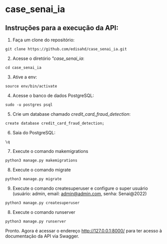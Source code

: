 # case_senai_ia
## Instruções para a execução da API:

1. Faça um clone do repositório:

```
git clone https://github.com/edisahd/case_senai_ia.git
```

2. Acesse o diretório *"case_senai_ia*:

```
cd case_senai_ia
```

3. Ative a env:

```
source env/bin/activate
```

4. Acesse o banco de dados PostgreSQL:

```
sudo -u postgres psql
```

5. Crie um database chamado *credit_card_fraud_detection*:

```
create database credit_card_fraud_detection;
```

6. Saia do PostgreSQL:

```
\q
```

7. Execute o comando makemigrations

```
python3 manage.py makemigrations
```

8. Execute o comando migrate

```
python3 manage.py migrate
```

9. Execute o comando createsuperuser e configure o super usuário (usuário: admin, email: admin@admin.com, senha: Senai@2022)

```
python3 manage.py createsuperuser
```

8. Execute o comando runserver

```
python3 manage.py runserver
```

Pronto. Agora é acessar o endereço http://127.0.0.1:8000/ para ter acesso à documentação da API via Swagger.